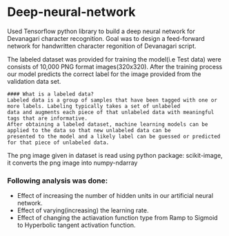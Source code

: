 # Deep-neural-network

Used Tensorflow python library to build a deep neural network for Devanagari character recognition.
Goal was to design a feed-forward network for handwritten character regonition of Devanagari script.

The labeled dataset was provided for training the model(i.e Test data) were consists of 10,000 PNG format images(320x320). 
After the training process our model predicts the correct label for the image provided from the validation data set.

    #### What is a labeled data? 
    Labeled data is a group of samples that have been tagged with one or more labels. Labeling typically takes a set of unlabeled 
    data and augments each piece of that unlabeled data with meaningful tags that are informative.
    After obtaining a labeled dataset, machine learning models can be applied to the data so that new unlabeled data can be
    presented to the model and a likely label can be guessed or predicted for that piece of unlabeled data.

The png image given in dataset is read using python package: scikit-image, it converts the png image into numpy-ndarray

### Following analysis was done:
- Effect of increasing the number of hidden units in our artificial neural network.
- Effect of varying(increasing) the learning rate.
- Effect of changing the actiavation function type from Ramp to Sigmoid to Hyperbolic tangent activation function.
